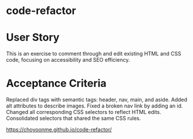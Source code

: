 # code-refactor

# User Story
This is an exercise to comment through and edit existing HTML and CSS code, focusing on accessibility and SEO efficiency.

# Acceptance Criteria
Replaced div tags with semantic tags: header, nav, main, and aside. Added alt attributes to describe images. Fixed a broken nav link by adding an id. Changed all corresponding CSS selectors to reflect HTML edits. Consolidated selectors that shared the same CSS rules.


https://choyoonme.github.io/code-refactor/


